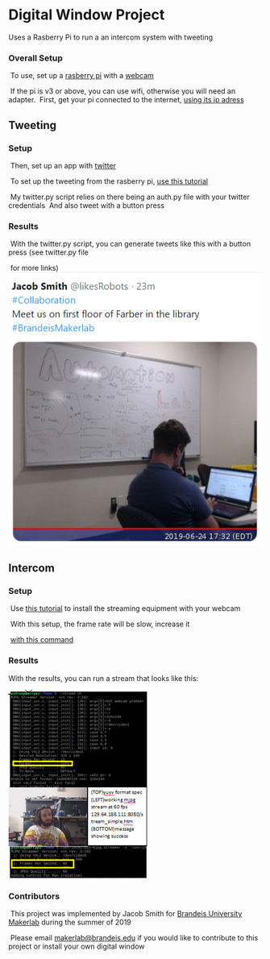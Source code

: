 # Digital Window Project
Uses a Rasberry Pi to run a an intercom system with tweeting

### Overall Setup

​	To use, set up a [rasberry pi](https://www.raspberrypi.org/) with a [webcam](https://www.amazon.com/Logitech-Widescreen-Calling-Recording-Desktop/dp/B006JH8T3S)

​	If the pi is v3 or above, you can use wifi, otherwise you will need an adapter.
​	First, get your pi connected to the internet, [using its ip adress](https://www.raspberrypi.org/documentation/remote-access/ip-address.md)

## Tweeting
### Setup
​	Then, set up an app with [twitter](https://developer.twitter.com/) 

​	To set up the tweeting from the rasberry pi, [use this tutorial](		https://projects.raspberrypi.org/en/projects/getting-started-with-the-twitter-api/8)

​	My twitter.py script relies on there being an auth.py file with your twitter credentials
​		And also tweet with a button press

### Results

​	With the twitter.py script, you can generate tweets like this with a button press (see twitter.py file 

​		for more links)
​	![Generated Tweet](Tweet.png)

## Intercom
### Setup

​	Use [this tutorial](https://blog.cudmore.io/post/2015/03/15/Installing-mjpg-streamer-on-a-raspberry-pi/) to install the streaming equipment with your webcam

​	With this setup, the frame rate will be slow, increase it 

​		[with this command](https://sourceforge.net/p/mjpg-streamer/discussion/739917/thread/541a9b8c/)

### Results

With the results, you can run a stream that looks like this:

![Screenshot of Stream](Stream.PNG)

### Contributors

​	This project was implemented by Jacob Smith for [Brandeis University Makerlab](http://brandeismakerlab.com/) during the summer of 	2019

​	Please email makerlab@brandeis.edu if you would like to contribute to this project or install your own 	digital window